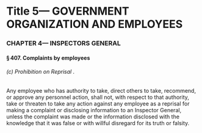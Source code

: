 
# Title 5— GOVERNMENT ORGANIZATION AND EMPLOYEES
### CHAPTER 4— INSPECTORS GENERAL
#### § 407. Complaints by employees
###### (c) Prohibition on Reprisal .

Any employee who has authority to take, direct others to take, recommend, or approve any personnel action, shall not, with respect to that authority, take or threaten to take any action against any employee as a reprisal for making a complaint or disclosing information to an Inspector General, unless the complaint was made or the information disclosed with the knowledge that it was false or with willful disregard for its truth or falsity.
